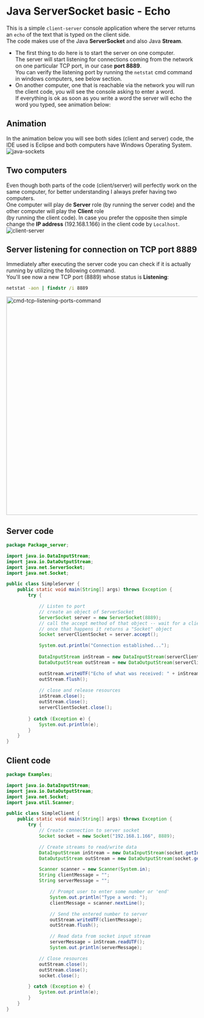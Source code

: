 # Java ServerSocket basic - Echo
This is a simple `client-server` console application where the server returns an `echo` of the text that is typed on the client side.<br>
The code makes use of the Java **ServerSocket** and also Java **Stream**.
* The first thing to do here is to start the server on one computer.<br>
The server will start listening for connections coming from the network on one particular TCP port, in our case **port 8889**.<br>
You can verify the listening port by running the `netstat` cmd command in windows computers, see below section.<br>
* On another computer, one that is reachable via the network you will run the client code, you will see the console asking to enter a word.<br>
If everything is ok as soon as you write a word the server will echo the word you typed, see animation below:<br>
## Animation
In the animation below you will see both sides (client and server) code, the IDE used is Eclipse and both computers have Windows Operating System.<br>
![java-sockets](https://github.com/danielurra/java-sockets-basic/assets/51704179/b6845891-e43e-49ac-9e64-4b05b02270a5)
## Two computers
Even though both parts of the code (client/server) will perfectly work on the same computer, for better understanding I always prefer having two computers.<br>
One computer will play de **Server** role (by running the server code) and the other computer will play the **Client** role<br>
(by running the client code).
In case you prefer the opposite then simple change the **IP address** (192.168.1.166) in the client code by `Localhost`.<br>
![client-server](https://github.com/danielurra/java-sockets-basic/assets/51704179/58eb45d5-7a2c-4dee-a4d6-e0bc23fe7b3c)<br>
## Server listening for connection on TCP port 8889
Immediately after executing the server code you can check if it is actually running by utilizing the following command.<br>
You'll see now a new TCP port (8889) whose status is **Listening**:<br>
```cmd
netstat -aon | findstr /i 8889
```
<img width="574" alt="cmd-tcp-listening-ports-command" src="https://github.com/danielurra/java-sockets-basic/assets/51704179/a4afe16a-c567-462b-9459-e6518fa6cfd0"><br>
## Server code
```java
package Package_server;

import java.io.DataInputStream;
import java.io.DataOutputStream;
import java.net.ServerSocket;
import java.net.Socket;

public class SimpleServer {
	public static void main(String[] args) throws Exception {
		try {

			// Listen to port
			// create an object of ServerSocket 
			ServerSocket server = new ServerSocket(8889);
			// call the accept method of that object -- wait for a client to try to establish a connection
			// once that happens it returns a "Socket" object
			Socket serverClientSocket = server.accept();

			System.out.println("Connection established...");
			
			DataInputStream inStream = new DataInputStream(serverClientSocket.getInputStream());
			DataOutputStream outStream = new DataOutputStream(serverClientSocket.getOutputStream());

			outStream.writeUTF("Echo of what was received: " + inStream.readUTF());
			outStream.flush();
			
			// close and release resources
			inStream.close();
			outStream.close();
			serverClientSocket.close();
			
		} catch (Exception e) {
			System.out.println(e);
		}
	}
}
```
## Client code
```java
package Examples;

import java.io.DataInputStream;
import java.io.DataOutputStream;
import java.net.Socket;
import java.util.Scanner;

public class SimpleClient {
	public static void main(String[] args) throws Exception {
		try {
			// Create connection to server socket
			Socket socket = new Socket("192.168.1.166", 8889);

			// Create streams to read/write data
			DataInputStream inStream = new DataInputStream(socket.getInputStream());
			DataOutputStream outStream = new DataOutputStream(socket.getOutputStream());

			Scanner scanner = new Scanner(System.in);
			String clientMessage = "";
			String serverMessage = "";

				// Prompt user to enter some number or 'end'
				System.out.println("Type a word: ");
				clientMessage = scanner.nextLine();

				// Send the entered number to server
				outStream.writeUTF(clientMessage);
				outStream.flush();

				// Read data from socket input stream
				serverMessage = inStream.readUTF();
				System.out.println(serverMessage);

			// Close resources
			outStream.close();
			outStream.close();
			socket.close();

		} catch (Exception e) {
			System.out.println(e);
		}
	}
}

```



